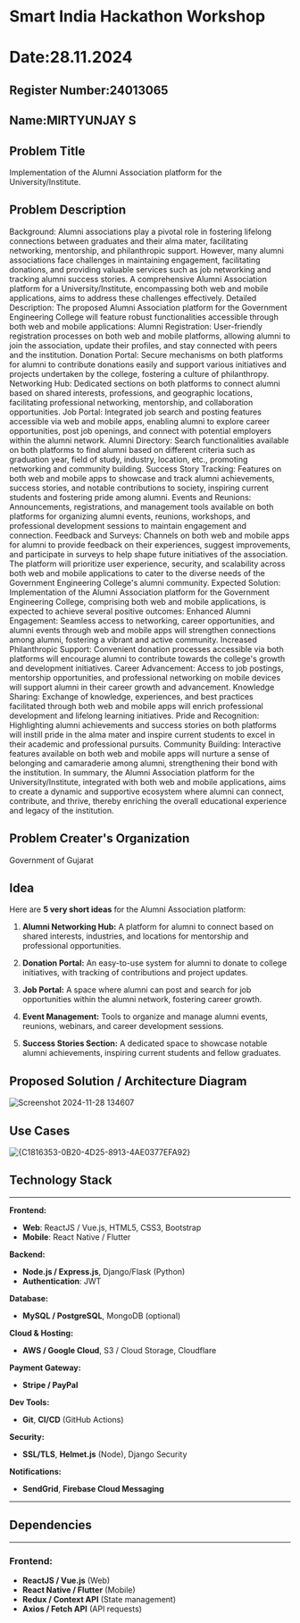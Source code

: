 # Smart India Hackathon Workshop
# Date:28.11.2024
## Register Number:24013065
## Name:MIRTYUNJAY S
## Problem Title
Implementation of the Alumni Association platform for the University/Institute.
## Problem Description
Background: Alumni associations play a pivotal role in fostering lifelong connections between graduates and their alma mater, facilitating networking, mentorship, and philanthropic support. However, many alumni associations face challenges in maintaining engagement, facilitating donations, and providing valuable services such as job networking and tracking alumni success stories. A comprehensive Alumni Association platform for a University/Institute, encompassing both web and mobile applications, aims to address these challenges effectively. Detailed Description: The proposed Alumni Association platform for the Government Engineering College will feature robust functionalities accessible through both web and mobile applications: Alumni Registration: User-friendly registration processes on both web and mobile platforms, allowing alumni to join the association, update their profiles, and stay connected with peers and the institution. Donation Portal: Secure mechanisms on both platforms for alumni to contribute donations easily and support various initiatives and projects undertaken by the college, fostering a culture of philanthropy. Networking Hub: Dedicated sections on both platforms to connect alumni based on shared interests, professions, and geographic locations, facilitating professional networking, mentorship, and collaboration opportunities. Job Portal: Integrated job search and posting features accessible via web and mobile apps, enabling alumni to explore career opportunities, post job openings, and connect with potential employers within the alumni network. Alumni Directory: Search functionalities available on both platforms to find alumni based on different criteria such as graduation year, field of study, industry, location, etc., promoting networking and community building. Success Story Tracking: Features on both web and mobile apps to showcase and track alumni achievements, success stories, and notable contributions to society, inspiring current students and fostering pride among alumni. Events and Reunions: Announcements, registrations, and management tools available on both platforms for organizing alumni events, reunions, workshops, and professional development sessions to maintain engagement and connection. Feedback and Surveys: Channels on both web and mobile apps for alumni to provide feedback on their experiences, suggest improvements, and participate in surveys to help shape future initiatives of the association. The platform will prioritize user experience, security, and scalability across both web and mobile applications to cater to the diverse needs of the Government Engineering College's alumni community. Expected Solution: Implementation of the Alumni Association platform for the Government Engineering College, comprising both web and mobile applications, is expected to achieve several positive outcomes: Enhanced Alumni Engagement: Seamless access to networking, career opportunities, and alumni events through web and mobile apps will strengthen connections among alumni, fostering a vibrant and active community. Increased Philanthropic Support: Convenient donation processes accessible via both platforms will encourage alumni to contribute towards the college's growth and development initiatives. Career Advancement: Access to job postings, mentorship opportunities, and professional networking on mobile devices will support alumni in their career growth and advancement. Knowledge Sharing: Exchange of knowledge, experiences, and best practices facilitated through both web and mobile apps will enrich professional development and lifelong learning initiatives. Pride and Recognition: Highlighting alumni achievements and success stories on both platforms will instill pride in the alma mater and inspire current students to excel in their academic and professional pursuits. Community Building: Interactive features available on both web and mobile apps will nurture a sense of belonging and camaraderie among alumni, strengthening their bond with the institution. In summary, the Alumni Association platform for the University/Institute, integrated with both web and mobile applications, aims to create a dynamic and supportive ecosystem where alumni can connect, contribute, and thrive, thereby enriching the overall educational experience and legacy of the institution.
## Problem Creater's Organization
Government of Gujarat

## Idea
Here are **5 very short ideas** for the Alumni Association platform:

1. **Alumni Networking Hub:** A platform for alumni to connect based on shared interests, industries, and locations for mentorship and professional opportunities.

2. **Donation Portal:** An easy-to-use system for alumni to donate to college initiatives, with tracking of contributions and project updates.

3. **Job Portal:** A space where alumni can post and search for job opportunities within the alumni network, fostering career growth.

4. **Event Management:** Tools to organize and manage alumni events, reunions, webinars, and career development sessions.

5. **Success Stories Section:** A dedicated space to showcase notable alumni achievements, inspiring current students and fellow graduates.


## Proposed Solution / Architecture Diagram
![Screenshot 2024-11-28 134607](https://github.com/user-attachments/assets/c8bc4227-c981-4934-93e2-70efde23f1f0)


## Use Cases
![{C1816353-0B20-4D25-8913-4AE0377EFA92}](https://github.com/user-attachments/assets/634c6fc9-222d-4d38-aec4-bbc8d2c8b4f1)



## Technology Stack

---

 **Frontend:**
- **Web**: ReactJS / Vue.js, HTML5, CSS3, Bootstrap
- **Mobile**: React Native / Flutter

 **Backend:**
- **Node.js / Express.js**, Django/Flask (Python)
- **Authentication**: JWT

 **Database:**
- **MySQL / PostgreSQL**, MongoDB (optional)

 **Cloud & Hosting:**
- **AWS / Google Cloud**, S3 / Cloud Storage, Cloudflare

 **Payment Gateway:**
- **Stripe / PayPal**

 **Dev Tools:**
- **Git**, **CI/CD** (GitHub Actions)

 **Security:**
- **SSL/TLS**, **Helmet.js** (Node), Django Security

 **Notifications:**
- **SendGrid**, **Firebase Cloud Messaging**

---


## Dependencies

---

### **Frontend:**
- **ReactJS / Vue.js** (Web)
- **React Native / Flutter** (Mobile)
- **Redux / Context API** (State management)
- **Axios / Fetch API** (API requests)

